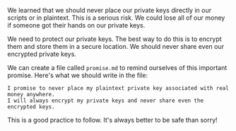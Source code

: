 We learned that we should never place our private keys directly in our scripts or in plaintext. This is a serious risk. We could lose all of our money if someone got their hands on our private keys. 

We need to protect our private keys. The best way to do this is to encrypt them and store them in a secure location. We should never share even our encrypted private keys.

We can create a file called `promise.md` to remind ourselves of this important promise. Here's what we should write in the file:

```text
I promise to never place my plaintext private key associated with real money anywhere.
I will always encrypt my private keys and never share even the encrypted keys.
```

This is a good practice to follow. It's always better to be safe than sorry! 
